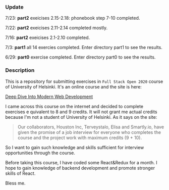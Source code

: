 ### Update
7/23: **part2** exeicises 2.15-2.18: phonebook step 7-10 completed.

7/22: **part2** exeicises 2.11-2.14 completed mostly.

7/16: **part2** exeicises 2.1-2.10 completed.

7/3: **part1** all 14 exercies completed. Enter directory part1 to see the results.

6/29: **part0** exercise completed. Enter directory part0 to see the results.

### Description
This is a repository for submitting exercises in `Full Stack Open 2020` course of University of Helsinki. It's an online course and the site is here:

[Deep Dive Into Modern Web Development](https://fullstackopen.com/en)

I came across this course on the internet and decided to complete exercises e quivalent to 8 and 9 credits. It will not grant me actual credits because I'm not a student of University of Helsinki. As it says on the site:

> Our collaborators, Houston Inc, Terveystalo, Elisa and Smartly.io, have given the promise of a job interview for everyone who completes the course and the project work with maximum credits (9 + 10).

So I want to gain such knowledge and skills sufficient for interview opportunities through the course.

Before taking this course, I have coded some React&Redux for a month. I hope to gain knowledge of backend development and promote stronger skills of React.

Bless me.